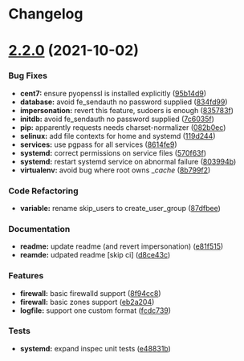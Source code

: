 # Changelog

# [2.2.0](https://github.com/saltstack-formulas/airflow-formula/compare/v2.1.2...v2.2.0) (2021-10-02)


### Bug Fixes

* **cent7:** ensure pyopenssl is installed explicitly ([95b14d9](https://github.com/saltstack-formulas/airflow-formula/commit/95b14d90d9ac78d0257e73993bdd18c8fb724ab9))
* **database:** avoid fe_sendauth no password supplied ([834fd99](https://github.com/saltstack-formulas/airflow-formula/commit/834fd99432b73f237eef5bb198bb866bb6bc62ce))
* **impersonation:** revert this feature, sudoers is enough ([835783f](https://github.com/saltstack-formulas/airflow-formula/commit/835783ffc8ed3dd0910f1fd211d48c5e6fb67ac0))
* **initdb:** avoid fe_sendauth no password supplied ([7c6035f](https://github.com/saltstack-formulas/airflow-formula/commit/7c6035f272d5d24f709a152783afd88a0607606b))
* **pip:** apparently requests needs charset-normalizer ([082b0ec](https://github.com/saltstack-formulas/airflow-formula/commit/082b0ecdc4c270ee35ab904ebc6c77fa471b1ff1))
* **selinux:** add file contexts for home and systemd ([119d244](https://github.com/saltstack-formulas/airflow-formula/commit/119d24451eacf9be2c58221b0a143e658022a637))
* **services:** use pgpass for all services ([8614fe9](https://github.com/saltstack-formulas/airflow-formula/commit/8614fe96e70bddec6aede4ac4e068c220d233f27))
* **systemd:** correct permissions on service files ([570f63f](https://github.com/saltstack-formulas/airflow-formula/commit/570f63f77c5d9d308b379e5c0505d1872d9c1b23))
* **systemd:** restart systemd service on abnormal failure ([803994b](https://github.com/saltstack-formulas/airflow-formula/commit/803994b95bac59ade41da8df5a18446391b84e22))
* **virtualenv:** avoid bug where root owns __cache_ ([8b799f2](https://github.com/saltstack-formulas/airflow-formula/commit/8b799f27fd0128ff74acfa1f5ec737b4fb52c7fc))


### Code Refactoring

* **variable:** rename skip_users to create_user_group ([87dfbee](https://github.com/saltstack-formulas/airflow-formula/commit/87dfbeec93762887ebab3f1f968b7e4a1e74ab9e))


### Documentation

* **readme:** update readme (and revert impersonation) ([e81f515](https://github.com/saltstack-formulas/airflow-formula/commit/e81f51535e4666182fa1787bfe5ae7a5ecfec24c))
* **reamde:** udpated readme [skip ci] ([d8ce43c](https://github.com/saltstack-formulas/airflow-formula/commit/d8ce43c38e2bd6995933314a3517107cd2a52915))


### Features

* **firewall:** basic firewalld support ([8f94cc8](https://github.com/saltstack-formulas/airflow-formula/commit/8f94cc8b3f2c7e1c5fcefdb58c7439b6829680ae))
* **firewall:** basic zones support ([eb2a204](https://github.com/saltstack-formulas/airflow-formula/commit/eb2a2043cbf047cd7fa20d241e8e0da84cd3e9ee))
* **logfile:** support one custom format ([fcdc739](https://github.com/saltstack-formulas/airflow-formula/commit/fcdc73919205b8c9f792bd818751258e19d481b7))


### Tests

* **systemd:** expand inspec unit tests ([e48831b](https://github.com/saltstack-formulas/airflow-formula/commit/e48831b8d7be6e929fe30e3fa2d3319be9bdb274))
